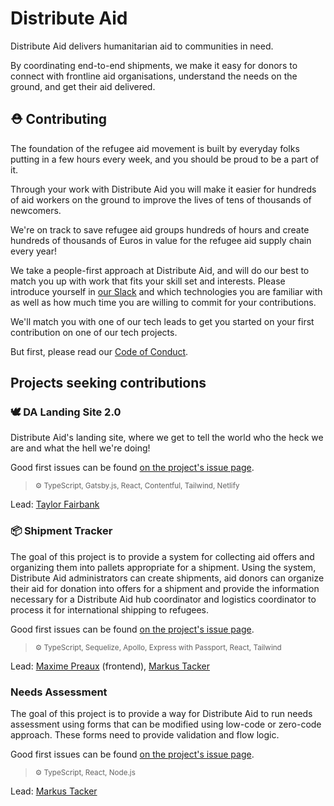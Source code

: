 # Distribute Aid

Distribute Aid delivers humanitarian aid to communities in need.

By coordinating end-to-end shipments, we make it easy for donors to connect with frontline aid organisations, understand the needs on the ground, and get their aid delivered.

## ⛑️ Contributing

The foundation of the refugee aid movement is built by
everyday folks putting in a few hours every week, and you should be proud to be
a part of it.

Through your work with Distribute Aid you will make it easier for hundreds of
aid workers on the ground to improve the lives of tens of thousands of
newcomers.

We're on track to save
refugee aid groups hundreds of hours and create hundreds of thousands of Euros
in value for the refugee aid supply chain every year!

We take a people-first approach at Distribute Aid, and will do our best to match
you up with work that fits your skill set and interests. Please introduce
yourself in [our Slack](https://distributeaid.github.io/slack-invite-link/) and
which technologies you are familiar with as well as how much time you are
willing to commit for your contributions.

We'll match you with one of our tech leads to get you started on your first
contribution on one of our tech projects.

But first, please read our [Code of Conduct](https://github.com/distributeaid/.github/blob/saga/CODE_OF_CONDUCT.md).

## Projects seeking contributions

### 🕊️ DA Landing Site 2.0

Distribute Aid's landing site, where we get to tell the world who the heck we are and what the hell we're doing!

Good first issues can be found [on the project's issue page](https://github.com/distributeaid/distributeaid.org/issues?q=is%3Aissue+is%3Aopen+label%3A%22good+first+issue%22).

> <small>⚙ TypeScript, Gatsby.js, React, Contentful, Tailwind, Netlify</small>

Lead: [Taylor Fairbank](https://github.com/jtfairbank)

### 📦 Shipment Tracker

The goal of this project is to provide a system for collecting aid offers and organizing them into pallets appropriate for a shipment. Using the system, Distribute Aid administrators can create shipments, aid donors can organize their aid for donation into offers for a shipment and provide the information necessary for a Distribute Aid hub coordinator and logistics coordinator to process it for international shipping to refugees.

Good first issues can be found [on the project's issue page](https://github.com/distributeaid/shipment-tracker/issues?q=is%3Aissue+is%3Aopen+label%3A%22good+first+issue%22).

> <small>⚙ TypeScript, Sequelize, Apollo, Express with Passport, React, Tailwind</small>

Lead: [Maxime Preaux](https://github.com/deammer) (frontend), [Markus Tacker](https://github.com/coderbyheart)

### Needs Assessment

The goal of this project is to provide a way for Distribute Aid to run needs assessment using forms that can be modified using low-code or zero-code approach. These forms need to provide validation and flow logic.

Good first issues can be found [on the project's issue page](https://github.com/distributeaid/needs-assessment/issues?q=is%3Aissue+is%3Aopen+label%3A%22good+first+issue%22).

> <small>⚙ TypeScript, React, Node.js</small>

Lead: [Markus Tacker](https://github.com/coderbyheart)
